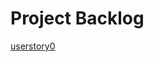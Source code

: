 # Project Backlog
[userstory0](https://docs.google.com/spreadsheets/d/1z8rcT5i5s35eIUphGKfRzIaxniLLo94vF80XGl4bK6g/edit?usp=sharing)
